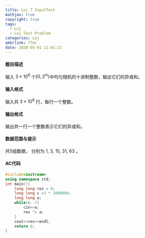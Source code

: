 ```yaml
---
title: Loj 7 InputTest
mathjax: true
copyright: true
tags: 
  - Loj
  - Loj Test Problem
categories: Loj
abbrlink: f7ec
date: 2020-05-01 11:41:21
---
```


#### 题目描述

输入 $3\times 10^6$ 个$[0,2^m)$中均匀随机的十进制整数，输出它们的异或和。

#### 输入格式

输入共 $3\times 10^6$ 行，每行一个整数。

#### 输出格式

输出共一行一个整数表示它们的异或和。

#### 数据范围与提示

共5组数据， 分别为 1, 3, 15, 31, 63 。

<!--more-->

#### AC代码

```c++
#include<iostream>
using namespace std;
int main(){
    long long res = 0;
    long long c =3 * 1000000;
    long long a;
    while(c--){
        cin>>a;
        res ^= a;
    }
    cout<<res<<endl;
    return 0;
}
```

